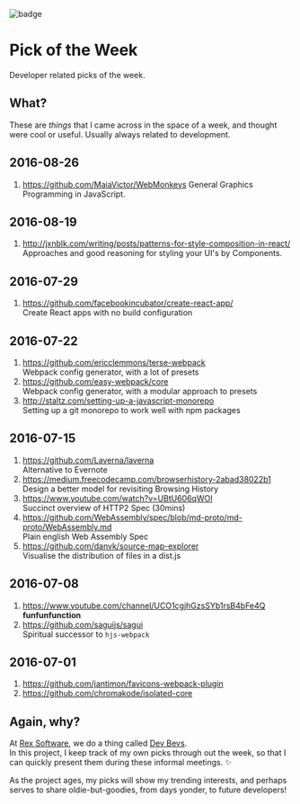 ![badge](https://img.shields.io/badge/quality-experimental-lightgrey.svg?logoWidth=155)

# Pick of the Week

Developer related picks of the week.

## What?

These are _things_ that I came across in the space of a week, and thought were cool or useful. Usually always related to development.

## 2016-08-26

1. https://github.com/MaiaVictor/WebMonkeys
   General Graphics Programming in JavaScript.

## 2016-08-19

1. http://jxnblk.com/writing/posts/patterns-for-style-composition-in-react/
   Approaches and good reasoning for styling your UI's by Components.

## 2016-07-29

1. https://github.com/facebookincubator/create-react-app/  
   Create React apps with no build configuration

## 2016-07-22

1. https://github.com/ericclemmons/terse-webpack  
   Webpack config generator, with a lot of presets
2. https://github.com/easy-webpack/core  
   Webpack config generator, with a modular approach to presets
3. http://staltz.com/setting-up-a-javascript-monorepo  
   Setting up a git monorepo to work well with npm packages

## 2016-07-15

1. https://github.com/Laverna/laverna  
   Alternative to Evernote
2. https://medium.freecodecamp.com/browserhistory-2abad38022b1  
   Design a better model for revisiting Browsing History
3. https://www.youtube.com/watch?v=UBtU606qWOI  
   Succinct overview of HTTP2 Spec (30mins)
4. https://github.com/WebAssembly/spec/blob/md-proto/md-proto/WebAssembly.md  
   Plain english Web Assembly Spec
5. https://github.com/danvk/source-map-explorer  
   Visualise the distribution of files in a dist.js

## 2016-07-08

1. https://www.youtube.com/channel/UCO1cgjhGzsSYb1rsB4bFe4Q  
   **funfunfunction**
2. https://github.com/saguijs/sagui  
   Spiritual successor to `hjs-webpack`

## 2016-07-01

1. https://github.com/jantimon/favicons-webpack-plugin
2. https://github.com/chromakode/isolated-core

## Again, why?

At [Rex Software](https://github.com/rexsoftware), we do a thing called [Dev Bevs](http://www.rexsoftware.com/dev-bevs/).  
In this project, I keep track of my own picks through out the week, so that I can quickly present them during these informal meetings. :sparkles:

As the project ages, my picks will show my trending interests, and perhaps serves to share oldie-but-goodies, from days yonder, to future developers!
